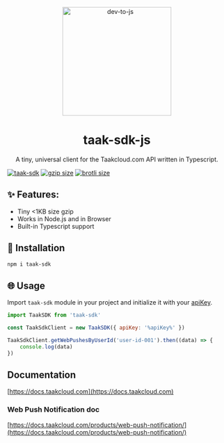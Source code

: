 <p align="center">
<img src="https://taakcloud.com/assets/img/appicon.svg" width="250" alt="dev-to-js">
</p>
<h1 align="center">
taak-sdk-js
</h1>
<p align="center">
A tiny, universal client for the Taakcloud.com API written in Typescript.
</p>

<div>
<a href="https://www.npmjs.com/package/taak-sdk"><img src="https://img.shields.io/npm/v/taak-sdk" alt="taak-sdk"></a>
<a href="https://unpkg.com/taak-sdk"><img src="https://img.badgesize.io/https://unpkg.com/taak-sdk@1.1.0/dist/index.js?compression=gzip" alt="gzip size"></a>
<a href="https://unpkg.com/taak-sdk"><img src="https://img.badgesize.io/https://unpkg.com/taak-sdk@1.1.0/dist/index.js?compression=brotli" alt="brotli size"></a>
</div>

## ✨ Features:
- Tiny <1KB size gzip
- Works in Node.js and in Browser
- Built-in Typescript support

## 🔧 Installation

```bash
npm i taak-sdk
```

## 🌐 Usage

Import `taak-sdk` module in your project and initialize it with your [apiKey](https://taakcloud.com/apps/credentials).

```js
import TaakSDK from 'taak-sdk'

const TaakSdkClient = new TaakSDK({ apiKey: '%apiKey%' })

TaakSdkClient.getWebPushesByUserId('user-id-001').then((data) => {
    console.log(data)
})

```

## Documentation

[https://docs.taakcloud.com](https://docs.taakcloud.com)

### Web Push Notification doc

[https://docs.taakcloud.com/products/web-push-notification/](https://docs.taakcloud.com/products/web-push-notification/)

